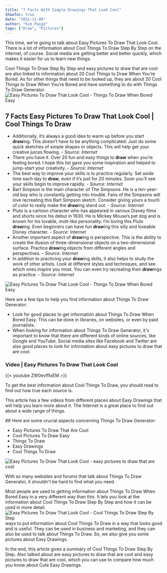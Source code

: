```yaml
---
title: "7 Facts With Simple Drawings That Look Cool"
ShowToc: true 
date: "2022-11-09"
author: "Kim Paige" 
tags: ["Draw", "Pictures"]
---
```


	
This time, we're going to talk about Easy Pictures To Draw That Look Cool. There is a lot of information about Cool Things To Draw Step By Step on the internet, of course. Social media are getting better and better quickly, which makes it easier for us to learn new things.

Cool Things To Draw Step By Step and easy pictures to draw that are cool are also linked to information about 20 Cool Things to Draw When You’re Bored. As for other things that need to be looked up, they are about 20 Cool Things to Draw When You’re Bored and have something to do with Things To Draw Generator.
<img loading="lazy" src="http://hative.com/wp-content/uploads/2014/11/diy-storage-containers/3-old-suitcase-craft-supplies-holder.jpg" onerror="this.onerror=null;this.src='https://blogger.googleusercontent.com/img/a/AVvXsEhe7F7TRXHtjiKvHb5vS7DmnxvpHiDyoYyYvm1nHB3Qp2_w3BnM6A2eq4v7FYxCC9bfZt3a9vIMtAYEKUiaDQbHMg-ViyGmRIj39MLp0bGFfgfYw1Dc9q_H-T0wiTm3l0Uq42dETrN9eC8aGJ9_IORZsxST1AcLR7np1koOfcc7tnHa4S8Mwz_xD9d0=s16000';" alt="Easy Pictures To Draw That Look Cool - Things To Draw When Bored Easy" >

## 7 Facts Easy Pictures To Draw That Look Cool | Cool Things To Draw
-   Additionally, it’s always a good idea to warm up before you start **draw**ing. This doesn’t have to be anything complicated. Just do some quick sketches of simple shapes or objects. This will help get your creative juices flowing. - <cite>Source: Internet</cite>
-   There you have it. Over 20 fun and easy things to **draw** when you’re feeling bored. I hope this list gave you some inspiration and helped to jump-start your creativity. - <cite>Source: Internet</cite>
-   The best way to improve your skills is to practice regularly. Set aside time each day to **draw**, even if it’s just for 20 minutes. Soon you’ll see your skills begin to improve rapidly. - <cite>Source: Internet</cite>
-   Bart Simpson is the main character of The Simpsons. He is a ten-year-old boy who is constantly getting into trouble. Fans of the Simpsons will love recreating this Bart Simpson sketch. Consider giving yours a touch of color to really make the **draw**ing stand out. - <cite>Source: Internet</cite>
-   Pluto is a cartoon character who has appeared in various Disney films and shorts since his debut in 1930. He is Mickey Mouse’s pet dog and is known for his lovable, mutt-like personality. I’m loving this Pluto **draw**ing. Even beginners can have fun **draw**ing this silly and loveable Disney character. - <cite>Source: Internet</cite>
-   Another important aspect of **draw**ing is perspective. This is the ability to create the illusion of three-dimensional objects on a two-dimensional surface. Practice **draw**ing objects from different angles and perspectives. - <cite>Source: Internet</cite>
-   In addition to practicing your **draw**ing skills, it also helps to study the work of other artists. Look at different styles and techniques, and see which ones inspire you most. You can even try recreating their **draw**ings as practice. - <cite>Source: Internet</cite>


<img loading="lazy" src="https://hative.com/wp-content/uploads/2014/10/newspaper-craft-fashion-ideas/2-creative-newspaper-craft-fashion-ideas.jpg" onerror="this.onerror=null;this.src='https://blogger.googleusercontent.com/img/a/AVvXsEhe7F7TRXHtjiKvHb5vS7DmnxvpHiDyoYyYvm1nHB3Qp2_w3BnM6A2eq4v7FYxCC9bfZt3a9vIMtAYEKUiaDQbHMg-ViyGmRIj39MLp0bGFfgfYw1Dc9q_H-T0wiTm3l0Uq42dETrN9eC8aGJ9_IORZsxST1AcLR7np1koOfcc7tnHa4S8Mwz_xD9d0=s16000';" alt="Easy Pictures To Draw That Look Cool - Things To Draw When Bored Easy" >

Here are a few tips to help you find information about Things To Draw Generator:
- Look for good places to get information about Things To Draw When Bored Easy. This can be done in libraries, on websites, or even by paid journalists.
- When looking for information about Things To Draw Generator, it's important to know that there are different kinds of online sources, like Google and YouTube. Social media sites like Facebook and Twitter are also good places to look for information about easy pictures to draw that are cool.

### Video | Easy Pictures To Draw That Look Cool
{{< youtube ZW0evffIxEM >}} 

To get the best information about Cool Things To Draw, you should read to find out how true each source is.

This article has a few videos from different places about Easy Drawings that will help you learn more about it. The Internet is a great place to find out about a wide range of things.
<script async="async" data-cfasync="false" src="//normallydemandedalter.com/fe63df3c5408708b15d8dc3d9b206b31/invoke.js"></script>
<div id="container-fe63df3c5408708b15d8dc3d9b206b31"></div>
## Here are some crucial aspects concerning Things To Draw Generator:

- Easy Pictures To Draw That Are Cool
- Cool Pictures To Draw Easy
- Things To Draw
- Easy Drawings
- Cool Things To Draw

 <img loading="lazy" src="http://www.freejupiter.com/wp-content/uploads/2016/10/Easy-Canvas-Painting-Ideas-10.jpg" onerror="this.onerror=null;this.src='https://blogger.googleusercontent.com/img/a/AVvXsEhe7F7TRXHtjiKvHb5vS7DmnxvpHiDyoYyYvm1nHB3Qp2_w3BnM6A2eq4v7FYxCC9bfZt3a9vIMtAYEKUiaDQbHMg-ViyGmRIj39MLp0bGFfgfYw1Dc9q_H-T0wiTm3l0Uq42dETrN9eC8aGJ9_IORZsxST1AcLR7np1koOfcc7tnHa4S8Mwz_xD9d0=s16000';" alt="Easy Pictures To Draw That Look Cool - easy pictures to draw that are cool" >

With so many websites and forums that talk about Things To Draw Generator, it shouldn't be hard to find what you need.

Most people are used to getting information about Things To Draw When Bored Easy in a very different way than this. It lets you look at the information about Cool Things To Draw Step By Step and how it can be used in more detail.
<img loading="lazy" src="http://www.prettydesigns.com/wp-content/uploads/2014/10/Mohawk-Hairstyle-for-Little-Girls.jpg" onerror="this.onerror=null;this.src='https://blogger.googleusercontent.com/img/a/AVvXsEhe7F7TRXHtjiKvHb5vS7DmnxvpHiDyoYyYvm1nHB3Qp2_w3BnM6A2eq4v7FYxCC9bfZt3a9vIMtAYEKUiaDQbHMg-ViyGmRIj39MLp0bGFfgfYw1Dc9q_H-T0wiTm3l0Uq42dETrN9eC8aGJ9_IORZsxST1AcLR7np1koOfcc7tnHa4S8Mwz_xD9d0=s16000';" alt="Easy Pictures To Draw That Look Cool - Cool Things To Draw Step By Step" >
ways to put information about Cool Things To Draw in a way that looks good and is useful. They can be used in business and marketing, and they can also be used to talk about Things To Draw. So, we also give you some pictures about Easy Drawings.

In the end, this article gives a summary of Cool Things To Draw Step By Step. Also talked about are easy pictures to draw that are cool and easy pictures to draw that are cool, which you can use to compare how much you know about Cute Easy Drawings.
	
	
	
	

